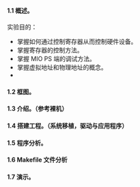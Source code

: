 #### 1.1 概述。
实验目的：
- 掌握如何通过控制寄存器从而控制硬件设备。
- 掌握寄存器的控制方法。
- 掌握 MIO PS 端的调试方法。
- 掌握虚拟地址和物理地址的概念。
- 

#### 1.2 框图。

#### 1.3 介绍。（参考裸机）

#### 1.4 搭建工程。（系统移植，驱动与应用程序）

#### 1.5 程序分析。

#### 1.6 Makefile 文件分析

#### 1.7 演示。

